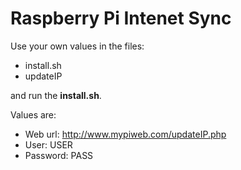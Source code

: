 # Raspberry Pi Intenet Sync

Use your own values in the files:
- install.sh
- updateIP

and run the **install.sh**.

Values are:
- Web url: http://www.mypiweb.com/updateIP.php
- User: USER 
- Password: PASS
